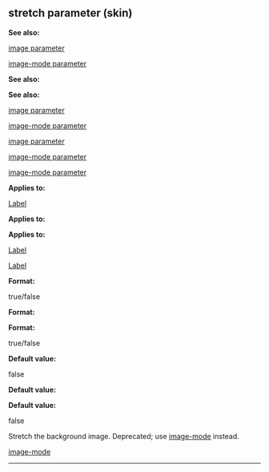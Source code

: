 

 stretch parameter (skin)
--------------------------




**See also:** 


[image parameter](#/{skin}/param/image) 

[image-mode parameter](#/{skin}/param/image-mode) 




**See also:** 

**See also:**

[image parameter](#/{skin}/param/image) 

[image-mode parameter](#/{skin}/param/image-mode) 


[image parameter](#/{skin}/param/image)

[image-mode parameter](#/{skin}/param/image-mode) 

[image-mode parameter](#/{skin}/param/image-mode)


**Applies to:** 


[Label](#/{skin}/control/label) 



**Applies to:** 

**Applies to:**

[Label](#/{skin}/control/label) 

[Label](#/{skin}/control/label)


**Format:** 


 true/false
 


**Format:** 

**Format:**

 true/false



**Default value:** 


 false
 


**Default value:** 

**Default value:**

 false


 Stretch the background image. Deprecated; use
 [image-mode](#/{skin}/param/image-mode) 
 instead.



[image-mode](#/{skin}/param/image-mode)


---


